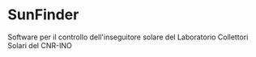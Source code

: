 # SunFinder
Software per il controllo dell'inseguitore solare del Laboratorio Collettori Solari del CNR-INO
